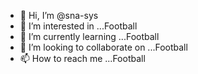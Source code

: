 - 👋 Hi, I’m @sna-sys
- 👀 I’m interested in ...Football 
- 🌱 I’m currently learning ...Football 
- 💞️ I’m looking to collaborate on ...Football 
- 📫 How to reach me ...Football 

<!---
sna-sys/sna-sys is a ✨ special ✨ repository because its `README.md` (this file) appears on your GitHub profile.
You can click the Preview link to take a look at your changes.
--->
